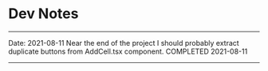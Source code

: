 # Dev Notes

---

Date: 2021-08-11
Near the end of the project I should probably extract duplicate buttons from AddCell.tsx component.
COMPLETED 2021-08-11

---
